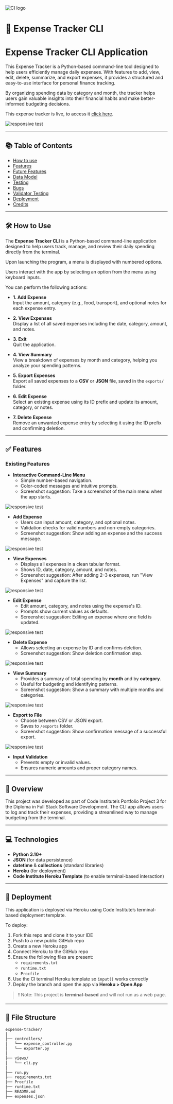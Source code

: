 ![CI logo](https://codeinstitute.s3.amazonaws.com/fullstack/ci_logo_small.png)

# 💸 Expense Tracker CLI

# Expense Tracker CLI Application

This Expense Tracker is a Python-based command-line tool designed to help users efficiently manage daily expenses. With features to add, view, edit, delete, summarize, and export expenses, it provides a structured and easy-to-use interface for personal finance tracking.

By organizing spending data by category and month, the tracker helps users gain valuable insights into their financial habits and make better-informed budgeting decisions.

This expense tracker is live, to access it [click here](https://expense-tracker-ma-60ad3c87f968.herokuapp.com/).

![responsive test](assets/readme_images/amiresponsive.png)

---

## 📚 Table of Contents

- [How to use](#how-to-use)
- [Features](#features)
- [Future Features](#future-features)
- [Data Model](#-data-model)
- [Testing](#-testing)
- [Bugs](#-bugs)
- [Validator Testing](#-validator-testing)
- [Deployment](#-deployment)
- [Credits](#-credits)

---

## 🛠️ How to Use

The **Expense Tracker CLI** is a Python-based command-line application designed to help users track, manage, and review their daily spending directly from the terminal.

Upon launching the program, a menu is displayed with numbered options.

Users interact with the app by selecting an option from the menu using keyboard inputs.

You can perform the following actions:

- **1. Add Expense**  
  Input the amount, category (e.g., food, transport), and optional notes for each expense entry.

- **2. View Expenses**  
  Display a list of all saved expenses including the date, category, amount, and notes.

- **3. Exit**  
  Quit the application.

- **4. View Summary**  
  View a breakdown of expenses by month and category, helping you analyze your spending patterns.

- **5. Export Expenses**  
  Export all saved expenses to a **CSV** or **JSON** file, saved in the `exports/` folder.

- **6. Edit Expense**  
  Select an existing expense using its ID prefix and update its amount, category, or notes.

- **7. Delete Expense**  
  Remove an unwanted expense entry by selecting it using the ID prefix and confirming deletion.


---

## ✅ Features

### Existing Features

- **Interactive Command-Line Menu**
  - Simple number-based navigation.
  - Color-coded messages and intuitive prompts.
  - Screenshot suggestion: Take a screenshot of the main menu when the app starts.

![responsive test](assets/readme_images/menu.png)

- **Add Expense**
  - Users can input amount, category, and optional notes.
  - Validation checks for valid numbers and non-empty categories.
  - Screenshot suggestion: Show adding an expense and the success message.

![responsive test](assets/readme_images/addexpense1.png)

- **View Expenses**
  - Displays all expenses in a clean tabular format.
  - Shows ID, date, category, amount, and notes.
  - Screenshot suggestion: After adding 2–3 expenses, run "View Expenses" and capture the list.

![responsive test](assets/readme_images/viewexpense2.png)

- **Edit Expense**
  - Edit amount, category, and notes using the expense's ID.
  - Prompts show current values as defaults.
  - Screenshot suggestion: Editing an expense where one field is updated.

![responsive test](assets/readme_images/editexpense.png)

- **Delete Expense**
  - Allows selecting an expense by ID and confirms deletion.
  - Screenshot suggestion: Show deletion confirmation step.

![responsive test](assets/readme_images/delete6.png)

- **View Summary**
  - Provides a summary of total spending by **month** and by **category**.
  - Useful for budgeting and identifying patterns.
  - Screenshot suggestion: Show a summary with multiple months and categories.

![responsive test](assets/readme_images/summary3.png)

- **Export to File**
  - Choose between CSV or JSON export.
  - Saves to `/exports` folder.
  - Screenshot suggestion: Show confirmation message of a successful export.

![responsive test](assets/readme_images/expfl4.png)

- **Input Validation**
  - Prevents empty or invalid values.
  - Ensures numeric amounts and proper category names.

---

## 📝 Overview

This project was developed as part of Code Institute’s Portfolio Project 3 for the Diploma in Full Stack Software Development. The CLI app allows users to log and track their expenses, providing a streamlined way to manage budgeting from the terminal.

---



## 💻 Technologies

- **Python 3.10+**
- **JSON** (for data persistence)
- **datetime** & **collections** (standard libraries)
- **Heroku** (for deployment)
- **Code Institute Heroku Template** (to enable terminal-based interaction)

---

## 🚀 Deployment

This application is deployed via Heroku using Code Institute’s terminal-based deployment template.

To deploy:

1. Fork this repo and clone it to your IDE
2. Push to a new public GitHub repo
3. Create a new Heroku app
4. Connect Heroku to the GitHub repo
5. Ensure the following files are present:
    - `requirements.txt`
    - `runtime.txt`
    - `Procfile`
6. Use the CI terminal Heroku template so `input()` works correctly
7. Deploy the branch and open the app via **Heroku > Open App**

> ❗ Note: This project is **terminal-based** and will not run as a web page.

---



## 📁 File Structure

```bash
expense-tracker/
│
├── controllers/
│   └── expense_controller.py
│   └── exporter.py
│
├── views/
│   └── cli.py
│
├── run.py
├── requirements.txt
├── Procfile
├── runtime.txt
├── README.md
├── expenses.json
